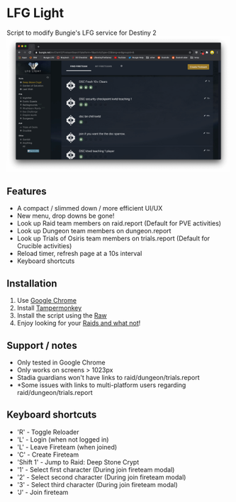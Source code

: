 # LFG Light
Script to modify Bungie's LFG service for Destiny 2
![LFG Light](https://raw.githubusercontent.com/mariusffs/lfg-light/main/screenshots/fireteam-list.png)

## Features
- A compact / slimmed down / more efficient UI/UX
- New menu, drop downs be gone!
- Look up Raid team members on raid.report (Default for PVE activities)
- Look up Dungeon team members on dungeon.report
- Look up Trials of Osiris team members on trials.report (Default for Crucible activities)
- Reload timer, refresh page at a 10s interval
- Keyboard shortcuts

## Installation
1. Use [Google Chrome](https://www.google.com/chrome/)
2. Install [Tampermonkey](https://chrome.google.com/webstore/detail/tampermonkey/dhdgffkkebhmkfjojejmpbldmpobfkfo?hl=en)
3. Install the script using the [Raw](https://raw.githubusercontent.com/mariusffs/lfg-light/main/lfg-light.user.js)
4. Enjoy looking for your [Raids and what not](https://www.bungie.net/en/ClanV2/FireteamSearch)!

## Support / notes
- Only tested in Google Chrome
- Only works on screens > 1023px
- Stadia guardians won't have links to raid/dungeon/trials.report
- *Some issues with links to multi-platform users regarding raid/dungeon/trials.report

## Keyboard shortcuts
- 'R' - Toggle Reloader
- 'L' - Login (when not logged in)
- 'L' - Leave Fireteam (when joined)
- 'C' - Create Fireteam
- 'Shift 1' - Jump to Raid: Deep Stone Crypt
- '1' - Select first character (During join fireteam modal)
- '2' - Select second character (During join fireteam modal)
- '3' - Select third character (During join fireteam modal)
- 'J' - Join fireteam